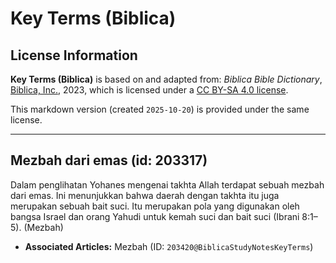 # Key Terms (Biblica)

## License Information

**Key Terms (Biblica)** is based on and adapted from: _Biblica Bible Dictionary_, [Biblica, Inc.](https://www.biblica.com/), 2023, which is licensed under a [CC BY-SA 4.0 license](https://creativecommons.org/licenses/by-sa/4.0/legalcode.en).

This markdown version (created `2025-10-20`) is provided under the same license.



--------------------------------

## Mezbah dari emas (id: 203317)

Dalam penglihatan Yohanes mengenai takhta Allah terdapat sebuah mezbah dari emas. Ini menunjukkan bahwa daerah dengan takhta itu juga merupakan sebuah bait suci. Itu merupakan pola yang digunakan oleh bangsa Israel dan orang Yahudi untuk kemah suci dan bait suci (Ibrani 8:1–5\). (Mezbah)

* **Associated Articles:** Mezbah (ID: `203420@BiblicaStudyNotesKeyTerms`)

